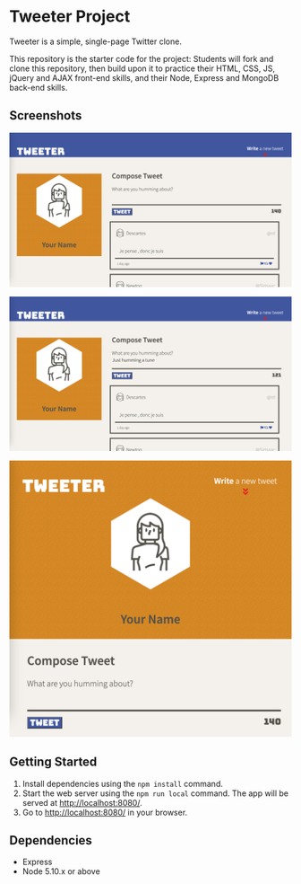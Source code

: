 # Tweeter Project

Tweeter is a simple, single-page Twitter clone.

This repository is the starter code for the project: Students will fork and clone this repository, then build upon it to practice their HTML, CSS, JS, jQuery and AJAX front-end skills, and their Node, Express and MongoDB back-end skills.

## Screenshots

!["Tweeter home page"](https://github.com/beakwan/tweeter/blob/master/docs/Tweeter_home_page.png?raw=true)

!["Written tweet with corresponding counter"](https://github.com/beakwan/tweeter/blob/master/docs/Tweeter_with_tweet.png?raw=true)

!["Tweeter responsive design on a thinner screen"](https://github.com/beakwan/tweeter/blob/master/docs/Small_screen_tweeter.png?raw=true)

## Getting Started

1. Install dependencies using the `npm install` command.
1. Start the web server using the `npm run local` command. The app will be served at <http://localhost:8080/>.
3. Go to <http://localhost:8080/> in your browser.

## Dependencies

- Express
- Node 5.10.x or above
